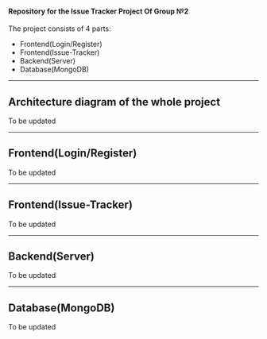 #### Repository for the Issue Tracker Project Of Group №2

The project consists of 4 parts: 
* Frontend(Login/Register)
* Frontend(Issue-Tracker)
* Backend(Server)
* Database(MongoDB)

----

## Architecture diagram of the whole project

To be updated

---

## Frontend(Login/Register)

To be updated

---

## Frontend(Issue-Tracker)

To be updated

---

## Backend(Server)

To be updated

---

## Database(MongoDB)

To be updated